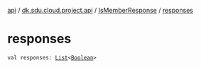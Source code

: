 [api](../../index.md) / [dk.sdu.cloud.project.api](../index.md) / [IsMemberResponse](index.md) / [responses](./responses.md)

# responses

`val responses: `[`List`](https://kotlinlang.org/api/latest/jvm/stdlib/kotlin.collections/-list/index.html)`<`[`Boolean`](https://kotlinlang.org/api/latest/jvm/stdlib/kotlin/-boolean/index.html)`>`